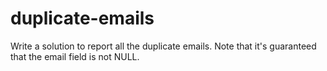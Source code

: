# duplicate-emails
Write a solution to report all the duplicate emails. Note that it's guaranteed that the email field is not NULL.
